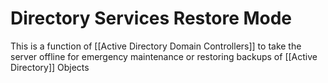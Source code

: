 # Directory Services Restore Mode

This is a function of [[Active Directory Domain Controllers]] to take the server offline for emergency maintenance or restoring backups of [[Active Directory]] Objects